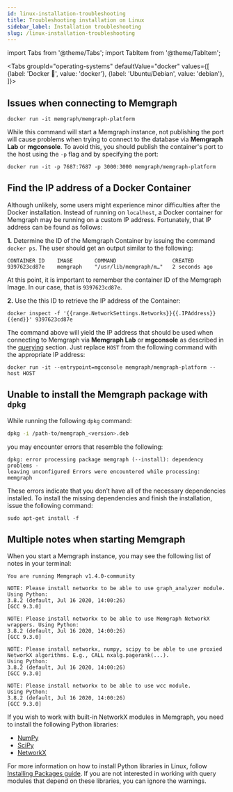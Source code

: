 ```yaml
---
id: linux-installation-troubleshooting
title: Troubleshooting installation on Linux
sidebar_label: Installation troubleshooting
slug: /linux-installation-troubleshooting
---
```


import Tabs from '@theme/Tabs';
import TabItem from '@theme/TabItem';

<Tabs
  groupId="operating-systems"
  defaultValue="docker"
  values={[
    {label: 'Docker 🐳', value: 'docker'},
    {label: 'Ubuntu/Debian', value: 'debian'},
  ]}>
  <TabItem value="docker">

## Issues when connecting to Memgraph

```console
docker run -it memgraph/memgraph-platform
```

While this command will start a Memgraph instance, not publishing the port will
cause problems when trying to connect to the database via **Memgraph Lab** or
**mgconsole**. To avoid this, you should publish the
container's port to the host using the `-p` flag and by specifying the port:

```console
docker run -it -p 7687:7687 -p 3000:3000 memgraph/memgraph-platform
```

## Find the IP address of a Docker Container

Although unlikely, some users might experience minor difficulties after the
Docker installation. Instead of running on `localhost`, a Docker container for
Memgraph may be running on a custom IP address. Fortunately, that IP address can
be found as follows:

**1.** Determine the ID of the Memgraph Container by issuing the
command `docker ps`. The user should get an output similar to the following:

```console
CONTAINER ID    IMAGE       COMMAND                  CREATED
9397623cd87e    memgraph    "/usr/lib/memgraph/m…"   2 seconds ago
```

At this point, it is important to remember the container ID of the Memgraph
Image. In our case, that is `9397623cd87e`.

**2.** Use the this ID to retrieve the IP address of the Container:

```console
docker inspect -f '{{range.NetworkSettings.Networks}}{{.IPAddress}}{{end}}' 9397623cd87e
```

The command above will yield the IP address that should be used when connecting
to Memgraph via **Memgraph Lab** or **mgconsole** as described in
the [querying](/connect-to-memgraph/overview.mdx) section. Just replace
`HOST` from the following command with the appropriate IP address:

```console
docker run -it --entrypoint=mgconsole memgraph/memgraph-platform --host HOST
```

  </TabItem>
  <TabItem value="debian">

## Unable to install the Memgraph package with `dpkg`

While running the following `dpkg` command:

```bash
dpkg -i /path-to/memgraph_<version>.deb
```

you may encounter errors that resemble the following:

```console
dpkg: error processing package memgraph (--install): dependency problems -
leaving unconfigured Errors were encountered while processing: memgraph
```

These errors indicate that you don’t have all of the necessary dependencies
installed. To install the missing dependencies and finish the installation,
issue the following command:

```console
sudo apt-get install -f
```

## Multiple notes when starting Memgraph

When you start a Memgraph instance, you may see the following list of notes in
your terminal:

```console
You are running Memgraph v1.4.0-community

NOTE: Please install networkx to be able to use graph_analyzer module. Using Python:
3.8.2 (default, Jul 16 2020, 14:00:26)
[GCC 9.3.0]

NOTE: Please install networkx to be able to use Memgraph NetworkX wrappers. Using Python:
3.8.2 (default, Jul 16 2020, 14:00:26)
[GCC 9.3.0]

NOTE: Please install networkx, numpy, scipy to be able to use proxied NetworkX algorithms. E.g., CALL nxalg.pagerank(...).
Using Python:
3.8.2 (default, Jul 16 2020, 14:00:26)
[GCC 9.3.0]

NOTE: Please install networkx to be able to use wcc module.
Using Python:
3.8.2 (default, Jul 16 2020, 14:00:26)
[GCC 9.3.0]
```

If you wish to work with built-in NetworkX modules in Memgraph, you need to
install the following Python libraries:
* [NumPy](https://numpy.org/)
* [SciPy](https://www.scipy.org/)
* [NetworkX](https://networkx.org/)

For more information on how to install Python libraries in Linux, follow [Installing Packages
guide](https://packaging.python.org/tutorials/installing-packages/).
If you are not interested in working with query modules that depend on these
libraries, you can ignore the warnings.

  </TabItem>
</Tabs>
